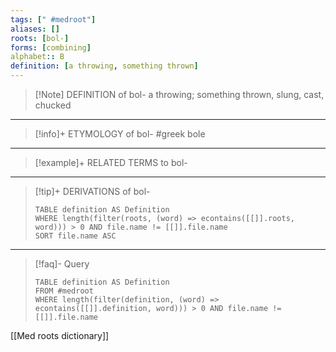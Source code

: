 ```yaml
---
tags: [" #medroot"]
aliases: []
roots: [bol-]
forms: [combining]
alphabet:: B
definition: [a throwing, something thrown]
---
```

>[!Note] DEFINITION of bol-
>a throwing; something thrown, slung, cast, chucked
_____
>[!info]+ ETYMOLOGY of bol-
>#greek bole
_____
>[!example]+ RELATED TERMS to bol-
>
_____
>[!tip]+ DERIVATIONS of bol-
>```dataview
>TABLE definition AS Definition 
>WHERE length(filter(roots, (word) => econtains([[]].roots, word))) > 0 AND file.name != [[]].file.name
>SORT file.name ASC
>```
_____
>[!faq]- Query
>```dataview
>TABLE definition AS Definition
>FROM #medroot
>WHERE length(filter(definition, (word) => econtains([[]].definition, word))) > 0 AND file.name != [[]].file.name
>```

[[Med roots dictionary]]
